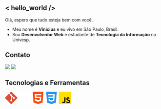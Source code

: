 ## < hello_world />
Olá, espero que tudo esteja bem com você.
- Meu nome é **Vinicius** e eu vivo em São Paulo, Brasil.
- Sou **Desenvolvedor Web** e estudante de **Tecnologia da Informação** na Univesp.

## Contato
<a href="https://www.linkedin.com/in/vinicius-csc/" target="_blank"><img src="./linkedin.png" width="40px"></a>
<a href="mailto:vinicius.csc@icloud.com" target="_blank"><img src="./o-email.png" width="40px"></a>

## Tecnologias e Ferramentas
<img src="./icons/git.png" alt="git icon" width="40px">
<img src="./icons/github-mark-white.png" alt="github icon" width="40px">
<img src="./icons/html-5.png" alt="html icon" width="40px">
<img src="./icons/css-3.png" alt="css icon" width="40px">
<img src="./icons/js.png" alt="javascript icon" width="40px">